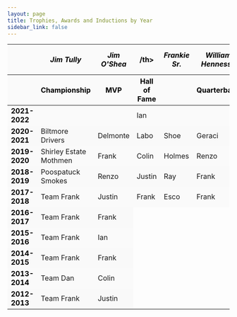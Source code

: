 ```yaml
---
layout: page
title: Trophies, Awards and Inductions by Year
sidebar_link: false
---
```


<style>
.head {text-align:center;background-color:#151515;color:#000000;}
.year {color:#000000;font-weight:bold;}
.logo {width:40px;height:40px;vertical-align:middle;}
td {vertical-align:middle;horizontal-align:center;}
i {font-weight:regular;}
tr:nth-child(even) {background-color: #f9f9f9;}
tr:nth-child(odd) {background-color: #fafafa;}
</style>


<table width="80%">
	<thead class="head">
		<th></th>
		<th><i>Jim Tully</i></th>
		<th><i>Jim O'Shea</i></th>
		<th>/th>
		<th><i>Frankie Sr.</i></th>
		<th><i>William Hennessy</i></th>
		<th><i>Lino Paini</i><br></th>
		<th><i>Corey Stark</i></th>
		<th><i>Stephen Long</i></th>
		<th><i>George Kyriacou</i></th>
		<th><i>Nick Flores</i></th>
		<th><i>Patricia Vega</i></th>
		<th><i>Maria Suydam</i></th>
		<th><i>Sharon Tanzi</i></th>
		<th><i>Jimmy Maca</i></th>
		<th><i>Roberto Arancibia Sr.</i></th>
		<th><i>Yakov Fuzailou</i></th>
	</thead>
	<thead class="head">
		<th></th>
		<th>Championship</th>
		<th>MVP</th>
		<th>Hall of Fame</th>
		<th><Man of the Year</th>
		<th>Quarterback</th>
		<th>Runningback</th>
		<th>Wide Receiver</th>
		<th>Center</th>
		<th>Defensive</th>
		<th>Offensive</th>
		<th>Breakout</th>
		<th>Coach</th>
		<th>Defensive Line</th>
		<th>Defensive Back</th>
		<th>Special Teams</th>
		<th>Play of the Day</th>
	</thead>
	<tbody>
		<tr>
			<td class="year">2021-2022</td>
     			<td></td>
			<td></td>
			<td>Ian</td>
			<td></td>
			<td></td>
			<td></td>
			<td></td>
			<td></td>
			<td></td>
			<td></td>
			<td></td>
			<td></td>
			<td></td>
			<td></td>
			<td></td>
			<td>Jesus<br>Delmonte</td>
		</tr>
		<tr>
			<td class="year">2020-2021</td>
     			<td>Biltmore Drivers</td>
			<td>Delmonte</td>
			<td>Labo</td>
			<td>Shoe</td>
			<td>Geraci</td>
			<td>Colin</td>
			<td>Justin</td>
			<td>Ken</td>
			<td>Holmes</td>
			<td>JJ</td>
			<td>Josh</td>
			<td>Shoe<br>Esco</td>
		</tr>
		<tr>
			<td class="year">2019-2020</td>
    			<td>Shirley Estate Mothmen</td>
			<td>Frank</td>
			<td>Colin</td>
			<td>Holmes</td>
			<td>Renzo</td>
			<td>Nino</td>
			<td>Delmonte</td>
			<td>Ray</td>
			<td>Justin</td>
			<td>Maca</td>
			<td>Shoe</td>
			<td>Dan</td>
		</tr>
		<tr>
			<td class="year">2018-2019</td>
      			<td>Poospatuck Smokes</td>
			<td>Renzo</td>
			<td>Justin</td>
			<td>Ray</td>
			<td>Frank</td>
			<td>Frank</td>
			<td>Colin</td>
			<td>Labo</td>
			<td>Wes</td>
			<td>Ian</td>
			<td>Maca</td>
			<td>Frank</td>
		</tr>
   		<tr>
			<td class="year">2017-2018</td>
     			<td>Team Frank</td>
			<td>Justin</td>
			<td>Frank</td>
			<td>Esco</td>
			<td>Frank</td>
			<td>Nino</td>
			<td>Colin</td>
			<td>Ken</td>
			<td>Justin</td>
			<td>Delmonte</td>
			<td>Tyler</td>
			<td>Holmes</td>
		</tr>
   		<tr>
			<td class="year">2016-2017</td>
 			<td>Team Frank</td>
			<td>Frank</td>
		</tr>
   		<tr>
			<td class="year">2015-2016</td>
      			<td>Team Frank</td>
			<td>Ian</td>
		</tr>
    		<tr>
			<td class="year">2014-2015</td>
     			<td>Team Frank</td>
			<td>Frank</td>
		</tr>
 		<tr>
			<td class="year">2013-2014</td>
			<td>Team Dan</td>
			<td>Colin</td>
		</tr>
		<tr>
			<td class="year">2012-2013</td>
     			<td>Team Frank</td>
			<td>Justin</td>
		</tr>
	</tbody>
</table>
